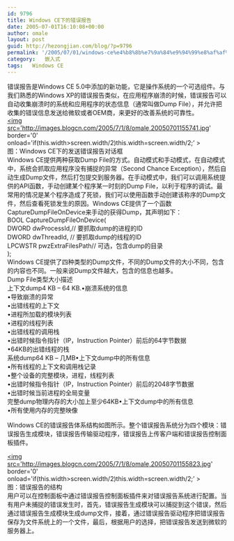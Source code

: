 ```yaml
---
id: 9796
title: Windows CE下的错误报告
date: 2005-07-01T16:10:08+00:00
author: omale
layout: post
guid: http://hezongjian.com/blog/?p=9796
permalink: '/2005/07/01/windows-ce%e4%b8%8b%e7%9a%84%e9%94%99%e8%af%af%e6%8a%a5%e5%91%8a/'
category:   嵌入式  
tags:   Windows CE
---
```

错误报告是Windows CE 5.0中添加的新功能，它是操作系统的一个可选组件。与我们熟悉的Windows XP的错误报告类似，在应用程序崩溃的时候，错误报告可以自动收集崩溃时的系统和应用程序的状态信息（通常叫做Dump File），并允许把收集的错误信息发送给微软或者OEM商，来更好的改善系统的可靠性。  
 <a href='http://images.blogcn.com/2005/7/1/8/omale,20050701155741.jpg'  target='_blank' ><img src='http://images.blogcn.com/2005/7/1/8/omale,20050701155741.jpg' border='0' onload='if(this.width>screen.width/2)this.width=screen.width/2;&#8217; ></img></a>  
图：Windows CE下的发送错误报告对话框  
Windows CE提供两种获取Dump File的方式。自动模式和手动模式，在自动模式中，系统会抓取应用程序没有捕捉的异常（Second Chance Exception），然后自动生成Dump文件，然后打包提交到服务器。在手动模式中，我们可以调用系统提供的API函数，手动创建某个程序某一时刻的Dump File，以利于程序的调试。最常用的情况是某个程序造成了死锁，我们可以使用函数手动创建该称序的Dump文件，然后查看死锁发生的原因。Windows CE提供了一个函数CaptureDumpFileOnDevice来手动的获得Dump，其声明如下：  
BOOL CaptureDumpFileOnDevice(  
  DWORD dwProcessId,// 要抓取dump的进程的ID  
  DWORD dwThreadId, // 要抓取dump的线程的ID  
  LPCWSTR pwzExtraFilesPath// 可选，包含dump的目录  
);  
Windows CE提供了四种类型的Dump文件，不同的Dump文件的大小不同，包含的内容也不同。一般来说Dump文件越大，包含的信息也越多。  
Dump File类型大小描述  
上下文dump4 KB &#8211; 64 KB.&#8226;崩溃系统的信息  
&#8226;导致崩溃的异常  
&#8226;出错线程的上下文  
&#8226;进程所加载的模块列表  
&#8226;进程的线程列表  
&#8226;出错线程的调用栈  
&#8226;出错时候指令指针（IP，Instruction Pointer）前后的64字节数据  
&#8226;64KB的出错线程的栈  
系统dump64 KB – 几MB&#8226;上下文dump中的所有信息  
&#8226;所有线程的上下文和调用栈记录  
&#8226;整个设备的完整模块，进程，线程列表   
&#8226;出错时候指令指针（IP，Instruction Pointer）前后的2048字节数据  
&#8226;出错时候当前进程的全局变量  
完整dump物理内存的大小加上至少64KB&#8226;上下文dump中的所有信息  
&#8226;所有使用内存的完整映像

Windows CE的错误报告体系结构如图所示。整个错误报告系统分为四个模块：错误报告生成模块，错误报告传输驱动程序，错误报告上传客户端和错误报告控制面板插件。  
   
<a href='http://images.blogcn.com/2005/7/1/8/omale,20050701155823.jpg'  target='_blank' ><img src='http://images.blogcn.com/2005/7/1/8/omale,20050701155823.jpg' border='0' onload='if(this.width>screen.width/2)this.width=screen.width/2;&#8217; ></img></a>  
图：错误报告的结构  
用户可以在控制面板中通过错误报告控制面板插件来对错误报告系统进行配置。当有用户未捕捉的错误发生时，首先，错误报告生成模块可以捕捉到这个错误，然后通过错误报告生成模块生成dump文件，接着，通过错误报告驱动程序把错误报告保存为文件系统上的一个文件，最后，根据用户的选择，把错误报告发送到微软的服务器上。